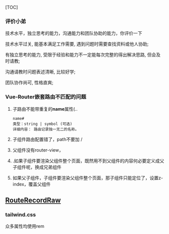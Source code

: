 [TOC]

### 评价小弟

技术水平，独立思考的能力，沟通能力和团队协助的能力，你评价一下

技术水平过关, 能基本满足工作需要, 遇到问题时需要查找资料或他人协助; 

有独立思考的能力, 受限于经验和能力不一定能每次完整的得出解决思路, 但会及时请教;

沟通请教时问题表述清晰, 比较好学;

团队协作尚可, 性格直爽;



### Vue-Router嵌套路由不匹配的问题

1. 子路由不能带重复的**name**属性(..

   ```
   name#
   类型：string | symbol (可选)
   详细内容： 路由记录独一无二的名称。
   ```

   

2. 子组件路由配置错了，path不要加 /

3. 父组件没有router-view，

4. .如果子组件要渲染父组件整个页面，既然用不到父组件的内容何必要定义成父子组件呢，换成兄弟组件

5. 如果父子组件，子组件要渲染父组件整个页面，那子组件只能定位了，设置z-index，覆盖父组件



## [RouteRecordRaw](https://next.router.vuejs.org/zh/api/#routerecordraw)





### tailwind.css

众多属性均使用rem

